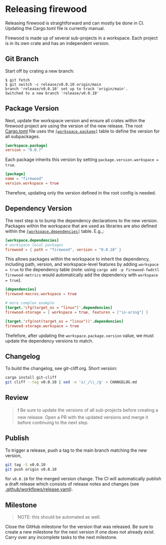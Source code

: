 # Releasing firewood

Releasing firewood is straightforward and can mostly be done in CI. Updating the
Cargo.toml file is currently manual.

Firewood is made up of several sub-projects in a workspace. Each project is in
its own crate and has an independent version.

## Git Branch

Start off by crating a new branch:

```console
$ git fetch
$ git switch -c release/v0.0.10 origin/main
branch 'release/v0.0.10' set up to track 'origin/main'.
Switched to a new branch 'release/v0.0.10'
```

## Package Version

Next, update the workspace version and ensure all crates within the firewood
project are using the version of the new release. The root [Cargo.toml](Cargo.toml)
file uses the [`[workspace.package]`](https://doc.rust-lang.org/cargo/reference/workspaces.html#the-package-table)
table to define the version for all subpackages.

```toml
[workspace.package]
version = "0.0.7"
```

Each package inherits this version by setting `package.version.workspace = true`.

```toml
[package]
name = "firewood"
version.workspace = true
```

Therefore, updating only the version defined in the root config is needed.

## Dependency Version

The next step is to bump the dependency declarations to the new version. Packages
within the workspace that are used as libraries are also defined within the
[`[workspace.dependencies]`](https://doc.rust-lang.org/cargo/reference/workspaces.html#the-dependencies-table)
table. E.g.,:

```toml
[workspace.dependencies]
# workspace local packages
firewood = { path = "firewood", version = "0.0.10" }
```

This allows packages within the workspace to inherit the dependency,
including path, version, and workspace-level features by adding `workspace = true`
to the dependency table (note: using `cargo add -p firewood-fwdctl firewood-metrics`
would automatically add the dependency with `workspace = true`).

```toml
[dependencies]
firewood-macros.workspace = true

# more complex example
[target.'cfg(target_os = "linux")'.dependencies]
firewood-storage = { workspace = true, features = ["io-uring"] }

[target.'cfg(not(target_os = "linux"))'.dependencies]
firewood-storage.workspace = true
```

Thefefore, after updating the `workspace.package.version` value, we must update
the dependency versions to match.

## Changelog

To build the changelog, see git-cliff.org. Short version:

```sh
cargo install git-cliff
git cliff --tag v0.0.10 | sed -e 's/_/\\_/g' > CHANGELOG.md
```

## Review

> ❗ Be sure to update the versions of all sub-projects before creating a new
> release. Open a PR with the updated versions and merge it before continuing to
> the next step.

## Publish

To trigger a release, push a tag to the main branch matching the new version,

```sh
git tag -S v0.0.10
git push origin v0.0.10
```

for `v0.0.10` for the merged version change. The CI will automatically publish a
draft release which consists of release notes and changes (see
[.github/workflows/release.yaml](.github/workflows/release.yaml)).

## Milestone

> NOTE: this should be automated as well.

Close the GitHub milestone for the version that was released. Be sure to create
a new milestone for the next version if one does not already exist. Carry over
any incomplete tasks to the next milestone.
